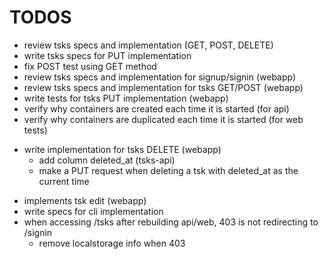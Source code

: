 # TODOS

* review tsks specs and implementation (GET, POST, DELETE)
* write tsks specs for PUT implementation
* fix POST test using GET method
* review tsks specs and implementation for signup/signin (webapp)
* review tsks specs and implementation for tsks GET/POST (webapp)
* write tests for tsks PUT implementation (webapp)
* verify why containers are created each time it is started (for api)
* verify why containers are duplicated each time it is started (for web tests)
+ write implementation for tsks DELETE (webapp)
    - add column deleted_at (tsks-api)
    - make a PUT request when deleting a tsk with deleted_at as the current time
- implements tsk edit (webapp)
- write specs for cli implementation
- when accessing /tsks after rebuilding api/web, 403 is not redirecting to /signin
    - remove localstorage info when 403